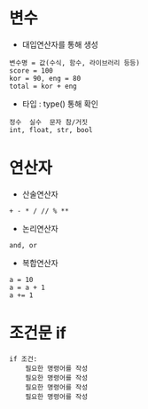 # 변수
- 대입연산자를 통해 생성
```
변수명 = 값(수식, 함수, 라이브러리 등등)
score = 100
kor = 90, eng = 80
total = kor + eng
```
- 타입 : type() 통해 확인
```
정수  실수  문자 참/거짓
int, float, str, bool
```
# 연산자
- 산술연산자
```
+ - * / // % **
```
- 논리연산자
```
and, or
```
- 복합연산자
```
a = 10
a = a + 1 
a += 1
```
# 조건문 if
```
if 조건:
    필요한 명령어를 작성
    필요한 명령어를 작성
    필요한 명령어를 작성
    필요한 명령어를 작성   
```
